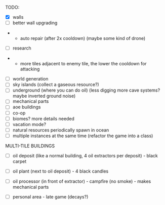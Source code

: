 TODO:
- [x] walls
- [ ] better wall upgrading
- - auto repair (after 2x cooldown) (maybe some kind of drone)
- [ ] research
- - more tiles adjacent to enemy tile, the lower the cooldown for attacking
- [ ] world generation
- [ ] sky islands (collect a gaseous resource?)
- [ ] underground (where you can do oil) (less digging more cave systems? maybe inverted ground noise)
- [ ] mechanical parts
- [ ] aoe buildings
- [ ] co-op
- [ ] biomes? more details needed
- [ ] vacation mode?
- [ ] natural resources periodically spawn in ocean
- [ ] multiple instances at the same time (refactor the game into a class)

MULTI-TILE BUILDINGS
- [ ] oil deposit (like a normal building, 4 oil extractors per deposit) - black carpet
- [ ] oil plant (next to oil deposit) - 4 black candles 
- [ ] oil processor (in front of extractor) - campfire (no smoke) - makes mechanical parts


- [ ] personal area - late game (decays?)
